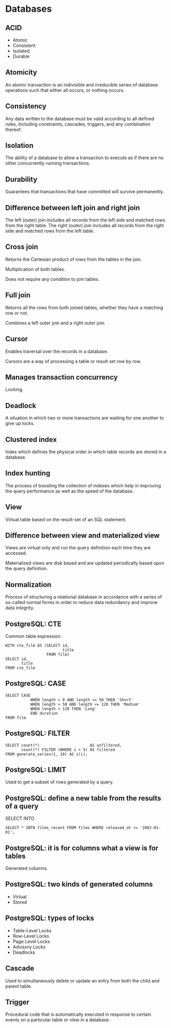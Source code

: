 # Databases

## ACID

- Atomic
- Consistent
- Isolated
- Durable

## Atomicity

An atomic transaction is an indivisible and irreducible series of database operations such that either all occurs, or
nothing occurs.

## Consistency

Any data written to the database must be valid according to all defined rules, including constraints, cascades,
triggers, and any combination thereof.

## Isolation

The ability of a database to allow a transaction to execute as if there are no other concurrently running transactions.

## Durability

Guarantees that transactions that have committed will survive permanently.

## Difference between left join and right join

The left (outer) join includes all records from the left side and matched rows from the right table.
The right (outer) join includes all records from the right side and matched rows from the left table.

## Cross join

Returns the Cartesian product of rows from the tables in the join.

Multiplication of both tables.

Does not require any condition to join tables.

## Full join

Returns all the rows from both joined tables, whether they have a matching row or not.

Combines a left outer join and a right outer join.

## Cursor

Enables traversal over the records in a database.

Cursors are a way of processing a table or result set row by row.

## Manages transaction concurrency

Locking.

## Deadlock

A situation in which two or more transactions are waiting for one another to give up locks.

## Clustered index

Index which defines the physical order in which table records are stored in a database.

## Index hunting

The process of boosting the collection of indexes which help in improving the query performance as well as the speed of
the database.

## View

Virtual table based on the result-set of an SQL statement.

## Difference between view and materialized view

Views are virtual only and run the query definition each time they are accessed.

Materialized views are disk based and are updated periodically based upon the query definition.

## Normalization

Process of structuring a relational database in accordance with a series of so-called normal forms in order to reduce
data redundancy and improve data integrity.

## PostgreSQL: CTE

Common table expression.

```postgresql
WITH cte_film AS (SELECT id,
                         title
                  FROM film)
SELECT id,
       title
FROM cte_film
```

## PostgreSQL: CASE

```postgresql
SELECT CASE
           WHEN length > 0 AND length <= 50 THEN 'Short'
           WHEN length > 50 AND length <= 120 THEN 'Medium'
           WHEN length > 120 THEN 'Long'
           END duration
FROM film
```

## PostgreSQL: FILTER

```postgresql
SELECT count(*)                      AS unfiltered,
       count(*) FILTER (WHERE i < 5) AS filtered
FROM generate_series(1, 10) AS s(i);
```

## PostgreSQL: LIMIT

Used to get a subset of rows generated by a query.

## PostgreSQL: define a new table from the results of a query

SELECT INTO

```postgresql
SELECT * INTO films_recent FROM films WHERE released_at >= '2002-01-01';
```

## PostgreSQL: it is for columns what a view is for tables

Generated columns.

## PostgreSQL: two kinds of generated columns

- Virtual
- Stored

## PostgreSQL: types of locks

- Table-Level Locks
- Row-Level Locks
- Page Level Locks
- Advisory Locks
- Deadlocks

## Cascade

Used to simultaneously delete or update an entry from both the child and parent table.

## Trigger

Procedural code that is automatically executed in response to certain events on a particular table or view in a
database.
